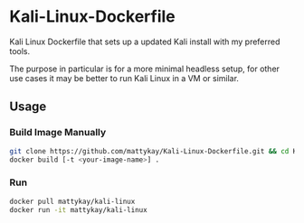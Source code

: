 # Kali-Linux-Dockerfile

Kali Linux Dockerfile that sets up a updated Kali install with my preferred tools.

The purpose in particular is for a more minimal headless setup, for other use cases it may be better to run Kali Linux in a VM or similar.

## Usage

### Build Image Manually

```bash
git clone https://github.com/mattykay/Kali-Linux-Dockerfile.git && cd Kali-Linux-Dockerfile
docker build [-t <your-image-name>] .
```

### Run

```bash
docker pull mattykay/kali-linux
docker run -it mattykay/kali-linux
```
